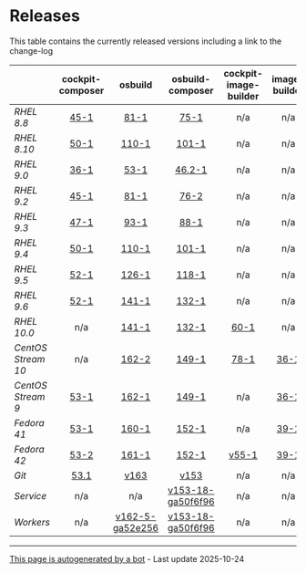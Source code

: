 # Releases
This table contains the currently released versions including a link to the change-log

|       | cockpit-composer | osbuild | osbuild-composer | cockpit-image-builder | image-builder |
|-------|:------------------:|:---------:|:------------------:|:-----------------------:|:---------------:|
| *RHEL 8.8* | [45-1](https://github.com/osbuild/cockpit-composer/releases/tag/45) | [81-1](https://github.com/osbuild/osbuild/releases/tag/v81) | [75-1](https://github.com/osbuild/osbuild-composer/releases/tag/v75) | n/a | n/a |
| *RHEL 8.10* | [50-1](https://github.com/osbuild/cockpit-composer/releases/tag/50) | [110-1](https://github.com/osbuild/osbuild/releases/tag/v110) | [101-1](https://github.com/osbuild/osbuild-composer/releases/tag/v101) | n/a | n/a |
| *RHEL 9.0* | [36-1](https://github.com/osbuild/cockpit-composer/releases/tag/36) | [53-1](https://github.com/osbuild/osbuild/releases/tag/v53) | [46.2-1](https://github.com/osbuild/osbuild-composer/releases/tag/v46.2) | n/a | n/a |
| *RHEL 9.2* | [45-1](https://github.com/osbuild/cockpit-composer/releases/tag/45) | [81-1](https://github.com/osbuild/osbuild/releases/tag/v81) | [76-2](https://github.com/osbuild/osbuild-composer/releases/tag/v76) | n/a | n/a |
| *RHEL 9.3* | [47-1](https://github.com/osbuild/cockpit-composer/releases/tag/47) | [93-1](https://github.com/osbuild/osbuild/releases/tag/v93) | [88-1](https://github.com/osbuild/osbuild-composer/releases/tag/v88) | n/a | n/a |
| *RHEL 9.4* | [50-1](https://github.com/osbuild/cockpit-composer/releases/tag/50) | [110-1](https://github.com/osbuild/osbuild/releases/tag/v110) | [101-1](https://github.com/osbuild/osbuild-composer/releases/tag/v101) | n/a | n/a |
| *RHEL 9.5* | [52-1](https://github.com/osbuild/cockpit-composer/releases/tag/52) | [126-1](https://github.com/osbuild/osbuild/releases/tag/v126) | [118-1](https://github.com/osbuild/osbuild-composer/releases/tag/v118) | n/a | n/a |
| *RHEL 9.6* | [52-1](https://github.com/osbuild/cockpit-composer/releases/tag/52) | [141-1](https://github.com/osbuild/osbuild/releases/tag/v141) | [132-1](https://github.com/osbuild/osbuild-composer/releases/tag/v132) | n/a | n/a |
| *RHEL 10.0* | n/a | [141-1](https://github.com/osbuild/osbuild/releases/tag/v141) | [132-1](https://github.com/osbuild/osbuild-composer/releases/tag/v132) | [60-1](https://github.com/osbuild/image-builder-frontend/releases/tag/v60) | n/a |
| *CentOS Stream 10* | n/a | [162-2](https://github.com/osbuild/osbuild/releases/tag/v162) | [149-1](https://github.com/osbuild/osbuild-composer/releases/tag/v149) | [78-1](https://github.com/osbuild/image-builder-frontend/releases/tag/v78) | [36-1](https://github.com/osbuild/image-builder-cli/releases/tag/v36) |
| *CentOS Stream 9* | [53-1](https://github.com/osbuild/cockpit-composer/releases/tag/53) | [162-1](https://github.com/osbuild/osbuild/releases/tag/v162) | [149-1](https://github.com/osbuild/osbuild-composer/releases/tag/v149) | n/a | [36-1](https://github.com/osbuild/image-builder-cli/releases/tag/v36) |
| *Fedora 41* | [53-1](https://github.com/osbuild/cockpit-composer/releases/tag/53) | [160-1](https://github.com/osbuild/osbuild/releases/tag/v160) | [152-1](https://github.com/osbuild/osbuild-composer/releases/tag/v152) | n/a | [39-1](https://github.com/osbuild/image-builder-cli/releases/tag/v39) |
| *Fedora 42* | [53-2](https://github.com/osbuild/cockpit-composer/releases/tag/53) | [161-1](https://github.com/osbuild/osbuild/releases/tag/v161) | [152-1](https://github.com/osbuild/osbuild-composer/releases/tag/v152) | [v55-1](https://github.com/osbuild/image-builder-frontend/releases/tag/v55) | [39-1](https://github.com/osbuild/image-builder-cli/releases/tag/v39) |
| *Git* | [53.1](https://github.com/osbuild/cockpit-composer/releases/tag/53.1) | [v163](https://github.com/osbuild/osbuild/releases/tag/v163) | [v153](https://github.com/osbuild/osbuild-composer/releases/tag/v153) | n/a | n/a |
| *Service* | n/a | n/a | [v153-18-ga50f6f96](https://github.com/osbuild/osbuild-composer/compare/v153-18-ga50f6f96...main) | n/a | n/a |
| *Workers* | n/a | [v162-5-ga52e256](https://github.com/osbuild/osbuild/compare/v162-5-ga52e256...main) | [v153-18-ga50f6f96](https://github.com/osbuild/osbuild-composer/compare/v153-18-ga50f6f96...main) | n/a | n/a |

---

[This page is autogenerated by a bot](https://gitlab.cee.redhat.com/osbuild/guides-bot/-/blob/main/release_overview.py) - Last update 2025-10-24
